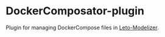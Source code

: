 # DockerComposator-plugin
Plugin for managing DockerCompose files in [Leto-Modelizer](https://github.com/ditrit/leto-modelizer).
